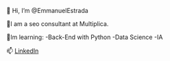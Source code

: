 👋 Hi, I’m @EmmanuelEstrada

📌I am a seo consultant at Multiplica.

📌Im learning:
-Back-End with Python
-Data Science
-IA

📫 [LinkedIn](https://www.linkedin.com/in/emmanuel-estrada/)
